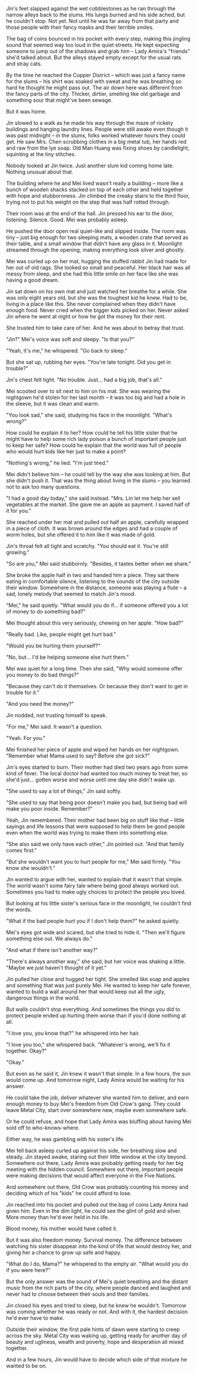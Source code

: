 Jin's feet slapped against the wet cobblestones as he ran through the narrow alleys back to the slums. His lungs burned and his side ached, but he couldn't stop. Not yet. Not until he was far away from that party and those people with their fancy masks and their terrible smiles.

The bag of coins bounced in his pocket with every step, making this jingling sound that seemed way too loud in the quiet streets. He kept expecting someone to jump out of the shadows and grab him – Lady Amira's "friends" she'd talked about. But the alleys stayed empty except for the usual rats and stray cats.

By the time he reached the Copper District – which was just a fancy name for the slums – his shirt was soaked with sweat and he was breathing so hard he thought he might pass out. The air down here was different from the fancy parts of the city. Thicker, dirtier, smelling like old garbage and something sour that might've been sewage.

But it was home.

Jin slowed to a walk as he made his way through the maze of rickety buildings and hanging laundry lines. People were still awake even though it was past midnight – in the slums, folks worked whatever hours they could get. He saw Mrs. Chen scrubbing clothes in a big metal tub, her hands red and raw from the lye soap. Old Man Huang was fixing shoes by candlelight, squinting at the tiny stitches.

Nobody looked at Jin twice. Just another slum kid coming home late. Nothing unusual about that.

The building where he and Mei lived wasn't really a building – more like a bunch of wooden shacks stacked on top of each other and held together with hope and stubbornness. Jin climbed the creaky stairs to the third floor, trying not to put his weight on the step that was half rotted through.

Their room was at the end of the hall. Jin pressed his ear to the door, listening. Silence. Good. Mei was probably asleep.

He pushed the door open real quiet-like and slipped inside. The room was tiny – just big enough for two sleeping mats, a wooden crate that served as their table, and a small window that didn't have any glass in it. Moonlight streamed through the opening, making everything look silver and ghostly.

Mei was curled up on her mat, hugging the stuffed rabbit Jin had made for her out of old rags. She looked so small and peaceful. Her black hair was all messy from sleep, and she had this little smile on her face like she was having a good dream.

Jin sat down on his own mat and just watched her breathe for a while. She was only eight years old, but she was the toughest kid he knew. Had to be, living in a place like this. She never complained when they didn't have enough food. Never cried when the bigger kids picked on her. Never asked Jin where he went at night or how he got the money for their rent.

She trusted him to take care of her. And he was about to betray that trust.

"Jin?" Mei's voice was soft and sleepy. "Is that you?"

"Yeah, it's me," he whispered. "Go back to sleep."

But she sat up, rubbing her eyes. "You're late tonight. Did you get in trouble?"

Jin's chest felt tight. "No trouble. Just... had a big job, that's all."

Mei scooted over to sit next to him on his mat. She was wearing the nightgown he'd stolen for her last month – it was too big and had a hole in the sleeve, but it was clean and warm.

"You look sad," she said, studying his face in the moonlight. "What's wrong?"

How could he explain it to her? How could he tell his little sister that he might have to help some rich lady poison a bunch of important people just to keep her safe? How could he explain that the world was full of people who would hurt kids like her just to make a point?

"Nothing's wrong," he lied. "I'm just tired."

Mei didn't believe him – he could tell by the way she was looking at him. But she didn't push it. That was the thing about living in the slums – you learned not to ask too many questions.

"I had a good day today," she said instead. "Mrs. Lin let me help her sell vegetables at the market. She gave me an apple as payment. I saved half of it for you."

She reached under her mat and pulled out half an apple, carefully wrapped in a piece of cloth. It was brown around the edges and had a couple of worm holes, but she offered it to him like it was made of gold.

Jin's throat felt all tight and scratchy. "You should eat it. You're still growing."

"So are you," Mei said stubbornly. "Besides, it tastes better when we share."

She broke the apple half in two and handed him a piece. They sat there eating in comfortable silence, listening to the sounds of the city outside their window. Somewhere in the distance, someone was playing a flute – a sad, lonely melody that seemed to match Jin's mood.

"Mei," he said quietly. "What would you do if... if someone offered you a lot of money to do something bad?"

Mei thought about this very seriously, chewing on her apple. "How bad?"

"Really bad. Like, people might get hurt bad."

"Would you be hurting them yourself?"

"No, but... I'd be helping someone else hurt them."

Mei was quiet for a long time. Then she said, "Why would someone offer you money to do bad things?"

"Because they can't do it themselves. Or because they don't want to get in trouble for it."

"And you need the money?"

Jin nodded, not trusting himself to speak.

"For me," Mei said. It wasn't a question.

"Yeah. For you."

Mei finished her piece of apple and wiped her hands on her nightgown. "Remember what Mama used to say? Before she got sick?"

Jin's eyes started to burn. Their mother had died two years ago from some kind of fever. The local doctor had wanted too much money to treat her, so she'd just... gotten worse and worse until one day she didn't wake up.

"She used to say a lot of things," Jin said softly.

"She used to say that being poor doesn't make you bad, but being bad will make you poor inside. Remember?"

Yeah, Jin remembered. Their mother had been big on stuff like that – little sayings and life lessons that were supposed to help them be good people even when the world was trying to make them into something else.

"She also said we only have each other," Jin pointed out. "And that family comes first."

"But she wouldn't want you to hurt people for me," Mei said firmly. "You know she wouldn't."

Jin wanted to argue with her, wanted to explain that it wasn't that simple. The world wasn't some fairy tale where being good always worked out. Sometimes you had to make ugly choices to protect the people you loved.

But looking at his little sister's serious face in the moonlight, he couldn't find the words.

"What if the bad people hurt you if I don't help them?" he asked quietly.

Mei's eyes got wide and scared, but she tried to hide it. "Then we'll figure something else out. We always do."

"And what if there isn't another way?"

"There's always another way," she said, but her voice was shaking a little. "Maybe we just haven't thought of it yet."

Jin pulled her close and hugged her tight. She smelled like soap and apples and something that was just purely Mei. He wanted to keep her safe forever, wanted to build a wall around her that would keep out all the ugly, dangerous things in the world.

But walls couldn't stop everything. And sometimes the things you did to protect people ended up hurting them worse than if you'd done nothing at all.

"I love you, you know that?" he whispered into her hair.

"I love you too," she whispered back. "Whatever's wrong, we'll fix it together. Okay?"

"Okay."

But even as he said it, Jin knew it wasn't that simple. In a few hours, the sun would come up. And tomorrow night, Lady Amira would be waiting for his answer.

He could take the job, deliver whatever she wanted him to deliver, and earn enough money to buy Mei's freedom from Old Crow's gang. They could leave Metal City, start over somewhere new, maybe even somewhere safe.

Or he could refuse, and hope that Lady Amira was bluffing about having Mei sold off to who-knows-where.

Either way, he was gambling with his sister's life.

Mei fell back asleep curled up against his side, her breathing slow and steady. Jin stayed awake, staring out their little window at the city beyond. Somewhere out there, Lady Amira was probably getting ready for her big meeting with the hidden council. Somewhere out there, important people were making decisions that would affect everyone in the Five Nations.

And somewhere out there, Old Crow was probably counting his money and deciding which of his "kids" he could afford to lose.

Jin reached into his pocket and pulled out the bag of coins Lady Amira had given him. Even in the dim light, he could see the glint of gold and silver. More money than he'd ever held in his life.

Blood money, his mother would have called it.

But it was also freedom money. Survival money. The difference between watching his sister disappear into the kind of life that would destroy her, and giving her a chance to grow up safe and happy.

"What do I do, Mama?" he whispered to the empty air. "What would you do if you were here?"

But the only answer was the sound of Mei's quiet breathing and the distant music from the rich parts of the city, where people danced and laughed and never had to choose between their souls and their families.

Jin closed his eyes and tried to sleep, but he knew he wouldn't. Tomorrow was coming whether he was ready or not. And with it, the hardest decision he'd ever have to make.

Outside their window, the first pale hints of dawn were starting to creep across the sky. Metal City was waking up, getting ready for another day of beauty and ugliness, wealth and poverty, hope and desperation all mixed together.

And in a few hours, Jin would have to decide which side of that mixture he wanted to be on.
